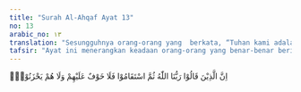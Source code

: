 ```yaml
---
title: "Surah Al-Ahqaf Ayat 13"
no: 13
arabic_no: ١٣
translation: "Sesungguhnya orang-orang yang  berkata, “Tuhan kami adalah Allah,” kemudian mereka tetap istiqamah tidak ada rasa khawatir pada mereka, dan mereka tidak (pula) bersedih hati."
tafsir: "Ayat ini menerangkan keadaan orang-orang yang benar-benar beriman kepada Allah, yaitu orang-orang yang mengakui dan mengatakan, \"Tuhan kami adalah Allah\", kemudian ia istikamah, yakni tetap dalam pengakuan itu, tidak dicampuri sedikit pun dengan perbuatan-perbuatan syirik. Orang tersebut konsisten mengikuti garis yang telah ditentukan agama, mengikuti perintah Allah dengan sebenar-benarnya, dan menjauhi larangan-Nya. Maka orang yang semacam itu tidak ada suatu kekhawatiran dalam diri mereka di hari Kiamat, karena Allah menjamin keselamatan mereka. Mereka tidak perlu bersedih terhadap apa yang mereka tinggalkan di dunia setelah wafat, begitu juga terhadap sesuatu yang luput dan hilang dari mereka selama hidup di dunia itu serta tidak ada penyesalan sedikit pun pada diri mereka."
---
```

اِنَّ الَّذِيْنَ قَالُوْا رَبُّنَا اللّٰهُ ثُمَّ اسْتَقَامُوْا فَلَا خَوْفٌ عَلَيْهِمْ وَلَا هُمْ يَحْزَنُوْنَۚ